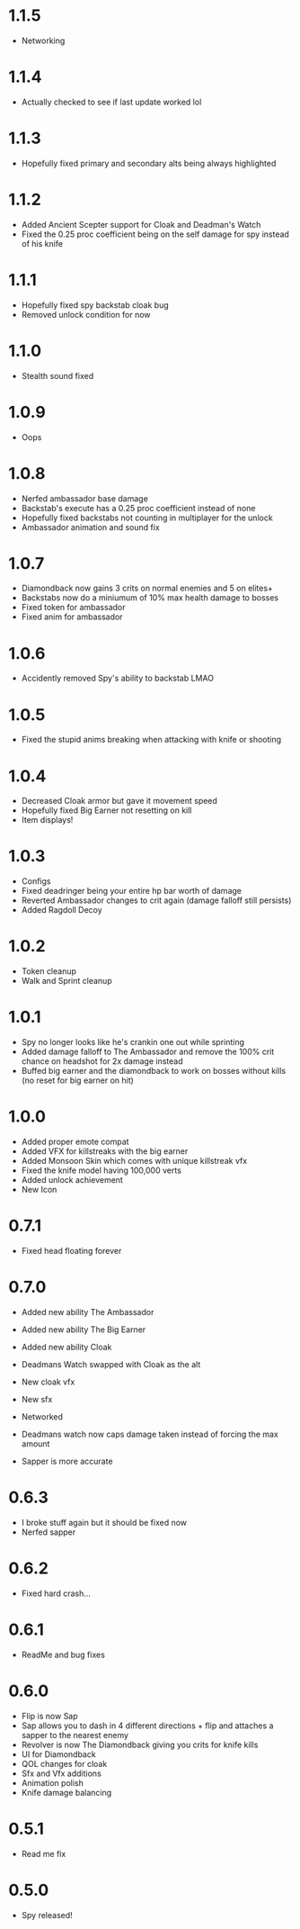 # 1.1.5

- Networking

# 1.1.4

- Actually checked to see if last update worked lol

# 1.1.3

- Hopefully fixed primary and secondary alts being always highlighted

# 1.1.2

- Added Ancient Scepter support for Cloak and Deadman's Watch
- Fixed the 0.25 proc coefficient being on the self damage for spy instead of his knife 

# 1.1.1

- Hopefully fixed spy backstab cloak bug
- Removed unlock condition for now

# 1.1.0

- Stealth sound fixed

# 1.0.9

- Oops

# 1.0.8

- Nerfed ambassador base damage
- Backstab's execute has a 0.25 proc coefficient instead of none
- Hopefully fixed backstabs not counting in multiplayer for the unlock
- Ambassador animation and sound fix

# 1.0.7

- Diamondback now gains 3 crits on normal enemies and 5 on elites+
- Backstabs now do a miniumum of 10% max health damage to bosses
- Fixed token for ambassador
- Fixed anim for ambassador

# 1.0.6

- Accidently removed Spy's ability to backstab  LMAO

# 1.0.5

- Fixed the stupid anims breaking when attacking with knife or shooting

# 1.0.4

- Decreased Cloak armor but gave it movement speed
- Hopefully fixed Big Earner not resetting on kill
- Item displays!

# 1.0.3

- Configs
- Fixed deadringer being your entire hp bar worth of damage
- Reverted Ambassador changes to crit again (damage falloff still persists)
- Added Ragdoll Decoy

# 1.0.2

- Token cleanup
- Walk and Sprint cleanup 

# 1.0.1

- Spy no longer looks like he's crankin one out while sprinting
- Added damage falloff to The Ambassador and remove the 100% crit chance on headshot for 2x damage instead
- Buffed big earner and the diamondback to work on bosses without kills (no reset for big earner on hit)

# 1.0.0

- Added proper emote compat
- Added VFX for killstreaks with the big earner
- Added Monsoon Skin which comes with unique killstreak vfx
- Fixed the knife model having 100,000 verts
- Added unlock achievement
- New Icon

# 0.7.1

- Fixed head floating forever

# 0.7.0

- Added new ability The Ambassador

- Added new ability The Big Earner

- Added new ability Cloak

- Deadmans Watch swapped with Cloak as the alt

- New cloak vfx

- New sfx

- Networked

- Deadmans watch now caps damage taken instead of forcing the max amount

- Sapper is more accurate

# 0.6.3

- I broke stuff again but it should be fixed now
- Nerfed sapper

# 0.6.2

- Fixed hard crash...

# 0.6.1

- ReadMe and bug fixes

# 0.6.0

- Flip is now Sap
- Sap allows you to dash in 4 different directions + flip and attaches a sapper to the nearest enemy
- Revolver is now The Diamondback giving you crits for knife kills
- UI for Diamondback
- QOL changes for cloak
- Sfx and Vfx additions
- Animation polish
- Knife damage balancing

# 0.5.1

- Read me fix

# 0.5.0

- Spy released!